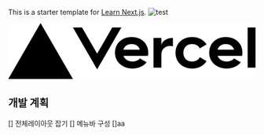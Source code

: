 This is a starter template for [Learn Next.js](https://nextjs.org/learn).
![test](https://link)


![alt](/public/vercel.svg)



## 개발 계획

[] 전체레이아웃 잡기
[] 메뉴바 구성
[]aa
